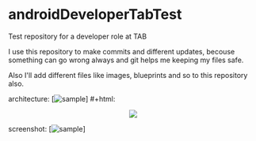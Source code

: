 # androidDeveloperTabTest
Test repository for a developer role at TAB

I use this repository to make commits and different updates,
becouse something can go wrong always and git helps me keeping my
files safe.

Also I'll add different files like images, blueprints and so to this 
repository also.

architecture:
[![sample](https://imgur.com/a/XBYw9l1)]
#+html: <p align="center"><img src="https://imgur.com/a/XBYw9l1" /></p>

screenshot:
[![sample](https://imgur.com/a/TxuAHdQ)]

